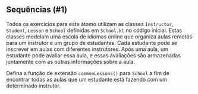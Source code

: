 ## Sequências (#1)

Todos os exercícios para este átomo utilizam as classes `Instructor`, `Student`, `Lesson` e `School` definidas em `School.kt` no código inicial. Estas classes modelam uma escola de idiomas online que organiza aulas remotas para um instrutor e um grupo de estudantes. Cada estudante pode se inscrever em aulas com diferentes instrutores. Após uma aula, um estudante pode avaliar essa aula, e essas avaliações são armazenadas juntamente com as outras informações sobre a aula.

Defina a função de extensão `commonLessons()` para `School` a fim de encontrar todas as aulas que um estudante está fazendo com um determinado instrutor.